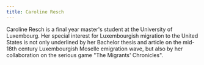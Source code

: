 ```yaml
---
title: Caroline Resch
---
```

Caroline Resch is a final year master's student at the University of Luxembourg. Her special interest for Luxembourgish migration to the United States is not only underlined by her Bachelor thesis and article on the mid-18th century Luxembourgish Moselle emigration wave, but also by her collaboration on the serious game "The Migrants' Chronicles".
